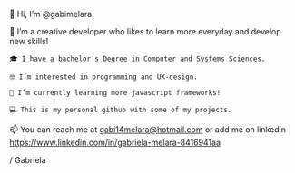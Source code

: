  👋 Hi, I’m @gabimelara

 💞️ I’m a creative developer who likes to learn more everyday and develop new skills!
 
	🎓 I have a bachelor's Degree in Computer and Systems Sciences.
 
	🤓 I’m interested in programming and UX-design. 
 
	🌱 I’m currently learning more javascript frameworks! 
 
	💻 This is my personal github with some of my projects. 

 📫 You can reach me at gabi14melara@hotmail.com or add me on linkedin https://www.linkedin.com/in/gabriela-melara-8416941aa 

/ Gabriela 

